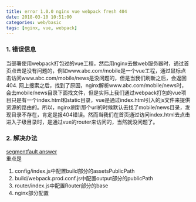 ```yaml
---
title: error 1.0.0 nginx vue webpack fresh 404
date: 2018-03-10 10:51:00
categories: web/basic
tags: [nginx, vue, webpack]
---
```


### 1. 错误信息
当部署使用webpack打包过的vue工程，然后用nginx去做web服务器时，通过首页点击是没有问题的，例如www.abc.com/mobile是一个vue工程，通过鼠标点击访问www.abc.com/mobile/news是没问题的，但是当我们刷新之后，会返回404.
网上搜索之后，找到了原因，nginx解析www.abc.com/mobile/news时，会去mobile/news目录下面找文件，但是实际上我们通过webpack打包的vue项目只是有一个index.html和static目录，vue是通过index.html引入的js文件来提供资源的路由的。所以，nginx刷新那个url的时候默认去找了mobile/news目录，发现目录不存在，肯定是报404错误。然而当我们在首页通过访问index.html去点击进入子级目录时，是通过vue的router来访问的，当然就没问题了。

### 2. 解决办法
[segmentfault answer](https://segmentfault.com/a/1190000013056296)  
重点是
1. config/index.js中配置build部分的assetsPublicPath
2. build/webpack.prod.conf.js中配置output部分的publicPath
3. router/index.js中配置Router部分的base
4. nginx部分配置
